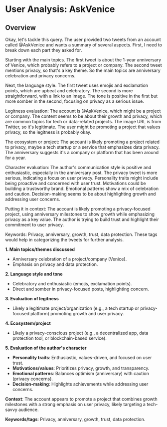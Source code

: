 # User Analysis: AskVenice

## Overview

<think>
Okay, let's tackle this query. The user provided two tweets from an account called @AskVenice and wants a summary of several aspects. First, I need to break down each part they asked for.

Starting with the main topics. The first tweet is about the 1-year anniversary of Venice, which probably refers to a project or company. The second tweet mentions privacy, so that's a key theme. So the main topics are anniversary celebration and privacy concerns.

Next, the language style. The first tweet uses emojis and exclamation points, which are upbeat and celebratory. The second is more straightforward, with a link to an image. The tone is positive in the first but more somber in the second, focusing on privacy as a serious issue.

Legitness evaluation: The account is @AskVenice, which might be a project or company. The content seems to be about their growth and privacy, which are common topics for tech or data-related projects. The image URL is from Twitter, so it's legitimate. The user might be promoting a project that values privacy, so the legitness is probably okay.

The ecosystem or project: The account is likely promoting a project related to privacy, maybe a tech startup or a service that emphasizes data privacy. The anniversary suggests it's a company or platform that has been around for a year.

Character evaluation: The author's communication style is positive and enthusiastic, especially in the anniversary post. The privacy tweet is more serious, indicating a focus on user privacy. Personality traits might include being proactive and concerned with user trust. Motivations could be building a trustworthy brand. Emotional patterns show a mix of celebration and caution. Decision-making seems to be about highlighting growth and addressing user concerns.

Putting it in context: The account is likely promoting a privacy-focused project, using anniversary milestones to show growth while emphasizing privacy as a key value. The author is trying to build trust and highlight their commitment to user privacy.

Keywords: Privacy, anniversary, growth, trust, data protection. These tags would help in categorizing the tweets for further analysis.
</think>

**1. Main topics/themes discussed**  
- Anniversary celebration of a project/company (Venice).  
- Emphasis on privacy and data protection.  

**2. Language style and tone**  
- Celebratory and enthusiastic (emojis, exclamation points).  
- Direct and somber in privacy-focused posts, highlighting concern.  

**3. Evaluation of legitness**  
- Likely a legitimate project/organization (e.g., a tech startup or privacy-focused platform) promoting growth and user privacy.  

**4. Ecosystem/project**  
- Likely a privacy-conscious project (e.g., a decentralized app, data protection tool, or blockchain-based service).  

**5. Evaluation of the author's character**  
- **Personality traits**: Enthusiastic, values-driven, and focused on user trust.  
- **Motivations/values**: Prioritizes privacy, growth, and transparency.  
- **Emotional patterns**: Balances optimism (anniversary) with caution (privacy concerns).  
- **Decision-making**: Highlights achievements while addressing user concerns.  

**Context**: The account appears to promote a project that combines growth milestones with a strong emphasis on user privacy, likely targeting a tech-savvy audience.  

**Keywords/tags**: Privacy, anniversary, growth, trust, data protection.